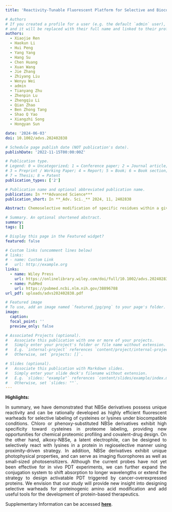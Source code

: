 ```yaml
---
title: 'Reactivity-Tunable Fluorescent Platform for Selective and Biocompatible Modification of Cysteine or Lysine'

# Authors
# If you created a profile for a user (e.g. the default `admin` user), write the username (folder name) here
# and it will be replaced with their full name and linked to their profile.
authors:
  - Xiaojie Ren
  - Haokun Li
  - Hui Peng
  - Yang Yang
  - Hang Su
  - Chen Huang
  - Xuan Wang
  - Jie Zhang
  - Zhiyang Liu
  - Wenyu Wei
  - admin
  - Tianyang Zhu
  - Zhenpin Lu
  - Zhengqiu Li
  - Qian Zhao
  - Ben Zhong Tang
  - Shao Q Yao
  - Xiangzhi Song
  - Hongyan Sun

date: '2024-06-03'
doi: 10.1002/advs.202402838

# Schedule page publish date (NOT publication's date).
publishDate: '2022-11-15T00:00:00Z'

# Publication type.
# Legend: 0 = Uncategorized; 1 = Conference paper; 2 = Journal article;
# 3 = Preprint / Working Paper; 4 = Report; 5 = Book; 6 = Book section;
# 7 = Thesis; 8 = Patent
publication_types: ['2']

# Publication name and optional abbreviated publication name.
publication: In ***Advanced Science***
publication_short: In **_Adv. Sci._** 2024, 11, 2402838

Abstract: Chemoselective modification of specific residues within a given protein poses a significant challenge, as the microenvironment of amino acid residues in proteins is variable. Developing a universal molecular platform with tunable chemical warheads can provide powerful tools for precisely labeling specific amino acids in proteins. Cysteine and lysine are hot targets for chemoselective modification, but current cysteine/lysine-selective warheads face challenges due to cross-reactivity and unstable reaction products. In this study, a versatile fluorescent platform is developed for highly selective modification of cysteine/lysine under biocompatible conditions. Chloro- or phenoxy-substituted NBSe derivatives effectively labeled cysteine residues in the cellular proteome with high specificity. This finding also led to the development of phenoxy-NBSe phototheragnostic for the diagnosis and activatable photodynamic therapy of GSH-overexpressed cancer cells. Conversely, alkoxy-NBSe derivatives are engineered to selectively react with lysine residues in the cellular environment, exhibiting excellent anti-interfering ability against thiols. Leveraging a proximity-driven approach, alkoxy-NBSe probes are successfully designed to demonstrate their utility in bioimaging of lysine deacetylase activity. This study also achieves integrating a small photosensitizer into lysine residues of proteins in a regioselective manner, achieving photoablation of cancer cells activated by overexpressed proteins.

# Summary. An optional shortened abstract.
summary: 
tags: []

# Display this page in the Featured widget?
featured: false

# Custom links (uncomment lines below)
# links:
# - name: Custom Link
#   url: http://example.org
links:
  - name: Wiley Press
    url: https://onlinelibrary.wiley.com/doi/full/10.1002/advs.202402838
  - name: PubMed
    url: https://pubmed.ncbi.nlm.nih.gov/38896788
url_pdf: uploads/advs202402838.pdf

# Featured image
# To use, add an image named `featured.jpg/png` to your page's folder.
image:
  caption: 
  focal_point: ''
  preview_only: false

# Associated Projects (optional).
#   Associate this publication with one or more of your projects.
#   Simply enter your project's folder or file name without extension.
#   E.g. `internal-project` references `content/project/internal-project/index.md`.
#   Otherwise, set `projects: []`.

# Slides (optional).
#   Associate this publication with Markdown slides.
#   Simply enter your slide deck's filename without extension.
#   E.g. `slides: "example"` references `content/slides/example/index.md`.
#   Otherwise, set `slides: ""`.
---
```


**Highlights:**
<p style='text-align: justify;'> In summary, we have demonstrated that NBSe derivatives possess unique reactivity and can be rationally developed as highly efficient fluorescent warheads for selective labeling of cysteines or lysines under biocompatible conditions. Chloro or phenoxy-substituted NBSe derivatives exhibit high specificity toward cysteines in proteome labeling, providing new opportunities for chemical proteomic profiling and covalent-drug design. On the other hand, alkoxy-NBSe, a latent electrophile, can be designed to selectively react with lysines in a protein in regioselective manner using proximity-driven strategy. In addition, NBSe derivatives exhibit unique photophysical properties, and can serve as imaging fluorophores as well as small-sized photosensitizers. Although the current probes have not yet been effective for in vivo PDT experiments, we can further expand the conjugation system to shift absorption to longer wavelengths or extend the strategy to design activatable PDT triggered by cancer-overexpressed proteins. We envision that our study will provide new insight into designing selective warheads for proteinogenic amino acid modification and add useful tools for the development of protein-based therapeutics. </p>

Supplementary Information can be accessed [**here**](uploads/advs8749-sup-0001-suppmat.pdf).
